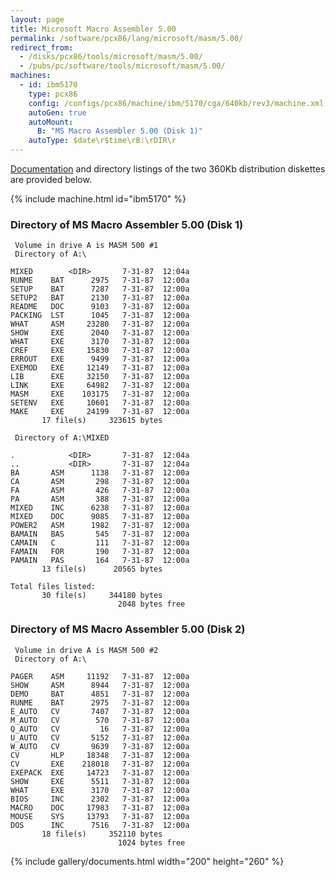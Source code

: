 ```yaml
---
layout: page
title: Microsoft Macro Assembler 5.00
permalink: /software/pcx86/lang/microsoft/masm/5.00/
redirect_from:
  - /disks/pcx86/tools/microsoft/masm/5.00/
  - /pubs/pc/software/tools/microsoft/masm/5.00/
machines:
  - id: ibm5170
    type: pcx86
    config: /configs/pcx86/machine/ibm/5170/cga/640kb/rev3/machine.xml
    autoGen: true
    autoMount:
      B: "MS Macro Assembler 5.00 (Disk 1)"
    autoType: $date\r$time\rB:\rDIR\r
---
```


[Documentation](#documents) and directory listings of the two 360Kb distribution diskettes are provided below.

{% include machine.html id="ibm5170" %}

### Directory of MS Macro Assembler 5.00 (Disk 1)

     Volume in drive A is MASM 500 #1
     Directory of A:\

    MIXED        <DIR>       7-31-87  12:04a
    RUNME    BAT      2975   7-31-87  12:00a
    SETUP    BAT      7287   7-31-87  12:00a
    SETUP2   BAT      2130   7-31-87  12:00a
    README   DOC      9103   7-31-87  12:00a
    PACKING  LST      1045   7-31-87  12:00a
    WHAT     ASM     23280   7-31-87  12:00a
    SHOW     EXE      2040   7-31-87  12:00a
    WHAT     EXE      3170   7-31-87  12:00a
    CREF     EXE     15830   7-31-87  12:00a
    ERROUT   EXE      9499   7-31-87  12:00a
    EXEMOD   EXE     12149   7-31-87  12:00a
    LIB      EXE     32150   7-31-87  12:00a
    LINK     EXE     64982   7-31-87  12:00a
    MASM     EXE    103175   7-31-87  12:00a
    SETENV   EXE     10601   7-31-87  12:00a
    MAKE     EXE     24199   7-31-87  12:00a
           17 file(s)     323615 bytes

     Directory of A:\MIXED

    .            <DIR>       7-31-87  12:04a
    ..           <DIR>       7-31-87  12:04a
    BA       ASM      1138   7-31-87  12:00a
    CA       ASM       298   7-31-87  12:00a
    FA       ASM       426   7-31-87  12:00a
    PA       ASM       388   7-31-87  12:00a
    MIXED    INC      6238   7-31-87  12:00a
    MIXED    DOC      9085   7-31-87  12:00a
    POWER2   ASM      1982   7-31-87  12:00a
    BAMAIN   BAS       545   7-31-87  12:00a
    CAMAIN   C         111   7-31-87  12:00a
    FAMAIN   FOR       190   7-31-87  12:00a
    PAMAIN   PAS       164   7-31-87  12:00a
           13 file(s)      20565 bytes

    Total files listed:
           30 file(s)     344180 bytes
                            2048 bytes free

### Directory of MS Macro Assembler 5.00 (Disk 2)

     Volume in drive A is MASM 500 #2
     Directory of A:\

    PAGER    ASM     11192   7-31-87  12:00a
    SHOW     ASM      8944   7-31-87  12:00a
    DEMO     BAT      4851   7-31-87  12:00a
    RUNME    BAT      2975   7-31-87  12:00a
    E_AUTO   CV       7407   7-31-87  12:00a
    M_AUTO   CV        570   7-31-87  12:00a
    Q_AUTO   CV         16   7-31-87  12:00a
    U_AUTO   CV       5152   7-31-87  12:00a
    W_AUTO   CV       9639   7-31-87  12:00a
    CV       HLP     18348   7-31-87  12:00a
    CV       EXE    218018   7-31-87  12:00a
    EXEPACK  EXE     14723   7-31-87  12:00a
    SHOW     EXE      5511   7-31-87  12:00a
    WHAT     EXE      3170   7-31-87  12:00a
    BIOS     INC      2302   7-31-87  12:00a
    MACRO    DOC     17983   7-31-87  12:00a
    MOUSE    SYS     13793   7-31-87  12:00a
    DOS      INC      7516   7-31-87  12:00a
           18 file(s)     352110 bytes
                            1024 bytes free

<!-- Documentation -->

{% include gallery/documents.html width="200" height="260" %}
